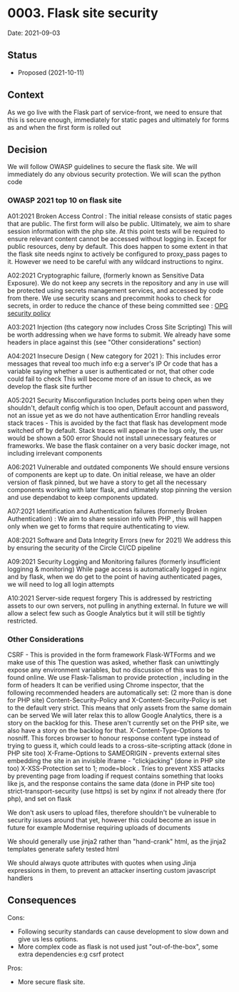 # 0003. Flask site security

Date: 2021-09-03

## Status

* Proposed (2021-10-11)

## Context

As we go live with the Flask part of service-front, we need to
ensure that this is secure enough, immediately for static pages
and ultimately for forms as and when the first form is rolled out

## Decision

We will follow OWASP guidelines to secure the flask site.
We will immediately do any obvious security protection.
We will scan the python code

### OWASP 2021 top 10 on flask site

A01:2021 Broken Access Control :
The initial release consists of static pages that are public. The first form will also be public. Ultimately, we aim to share session information with the php site. At this point tests will be required to ensure relevant content cannot be accessed without logging in.
Except for public resources, deny by default.  This does happen to some extent in that the flask site needs nginx to actively be configured to proxy_pass pages to it. However we need to be careful with any wildcard instructions to nginx.

A02:2021 Cryptographic failure, (formerly known as Sensitive Data Exposure).
We do not keep any secrets in the repository and any in use will be protected using secrets management services, and accessed by code from there.
We use security scans and precommit hooks to check for secrets, in order to reduce the chance of these being committed
see : [OPG security policy](https://docs.opg.service.justice.gov.uk/documentation/guides/security_process.html#security-in-our-process)

A03:2021 Injection (ths category now includes Cross Site Scripting)
This will be worth addressing when we have forms to submit. We already have some headers in place against this (see "Other considerations" section)

A04:2021 Insecure Design  ( New category for 2021  ):
This includes error messages that reveal too much info e:g a server's IP
Or code that has a variable saying whether a user is authenticated or not, that other code could fail to check
This will become more of an issue to check, as we develop the flask site further

A05:2021 Security Misconfiguration
Includes ports being open when they shouldn't, default config which is too open,
Default account and password, not an issue yet as we do not have authentication
Error handling reveals stack traces -  This is avoided by the fact that flask has development mode switched off by default. Stack traces will appear in the logs only, the user would be shown a 500 error
Should not install unnecessary features or frameworks. We base the flask container on a very basic docker image, not including irrelevant components

A06:2021 Vulnerable and outdated components
We should ensure versions of components are kept up to date.  On initial release, we have an older version of flask pinned, but we have a story to get all
the necessary components working with later flask, and ultimately stop pinning the version and use dependabot to keep components updated. 

A07:2021  Identification and Authentication failures (formerly Broken Authentication) :
We aim to share session info with PHP , this will happen only when we get to forms that require authenticating to view.

A08:2021 Software and Data Integrity Errors (new for 2021)
We address this by ensuring the security of the Circle CI/CD pipeline

A09:2021 Security Logging and Monitoring failures (formerly insufficient logginng & monitoring)
While page access is automatically logged in nginx and by flask, when we do get to the point of having authenticated pages, we will need to log all login attempts

A10:2021  Server-side request forgery
This is addressed by restricting assets to our own servers, not pulling in anything external. In future we will allow a select few such as Google Analytics but it will still be tightly restricted.

### Other Considerations

CSRF - This is provided in the form framework Flask-WTForms and we make use of this
The question was asked, whether flask can uniwttingly expose any environment variables, but no discussion of this was to be found online.
We use Flask-Talisman to provide protection , including in the form of headers
It can be verified using Chrome inspector, that the following recommended headers are automatically set:  (2 more than is done for PHP site)
Content-Security-Policy and X-Content-Security-Policy is set to the default very strict. This means that only assets from the same domain can be served
We will later relax this to allow Google Analytics, there is a story on the backlog for this. These aren't currently set on the PHP site,  we also have a story
on the backlog for that.
X-Content-Type-Options to nosniff.  This forces browser to honour response content type instead of trying to guess it, which could leads to a cross-site-scripting attack  (done in PHP site too)
X-Frame-Options to SAMEORIGIN  - prevents external sites embedding the site in an invisible iframe - "clickjacking"  (done in PHP site too)
X-XSS-Protection set to 1; mode=block .  Tries to prevent XSS attacks by preventing page from loading if request contains something that looks like js, and the response contains the same data  (done in PHP site too)
strict-transport-security (use https) is set by nginx if not already there (for php), and set on flask

We don't ask users to upload files, therefore shouldn't be vulnerable to security issues around that yet, however this could become an issue in future for example Modernise requiring uploads of documents

We should generally use jinja2 rather than "hand-crank" html, as the jinja2 templates generate safety tested html

We should always quote attributes with quotes when using Jinja expressions in them, to prevent an attacker inserting custom javascript handlers

## Consequences

Cons:

* Following security standards can cause development to slow down and give us less options.
* More complex code as flask is not used just "out-of-the-box", some extra dependencies e:g csrf protect

Pros:

* More secure flask site.
